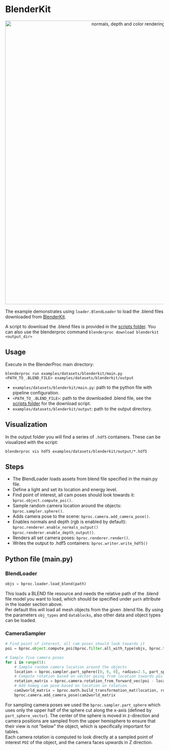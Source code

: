# BlenderKit 
<p align="center">
<img src="../../../images/blenderkit_rendered_example.jpg" alt="normals, depth and color rendering of an example table" width=900>
</p>

The example demonstrates using `loader.BlendLoader` to load the .blend files downloaded from [BlenderKit](https://www.blenderkit.com/).

A script to download the .blend files is provided in the [scripts folder](../../../blenderproc/scripts).
You can also use the blenderproc command `blenderproc download blenderkit <output_dir>`

## Usage

Execute in the BlenderProc main directory:

```shell
blenderproc run examples/datasets/blenderkit/main.py <PATH_TO_.BLEND_FILE> examples/datasets/blenderkit/output
``` 

* `examples/datasets/blenderkit/main.py`: path to the python file with pipeline configuration.
* `<PATH_TO_.BLEND_FILE>`: path to the downloaded .blend file, see the [scripts folder](../../../blenderproc/scripts) for the download script. 
* `examples/datasets/blenderkit/output`: path to the output directory.

## Visualization

In the output folder you will find a series of `.hdf5` containers. These can be visualized with the script:

```shell
blenderproc vis hdf5 examples/datasets/blenderkit/output/*.hdf5
``` 

## Steps

* The BlendLoader loads assets from blend file specified in the main.py file.
* Define a light and set its location and energy level.
* Find point of interest, all cam poses should look towards it: `bproc.object.compute_poi()`.
* Sample random camera location around the objects: `bproc.sampler.sphere()`.
* Adds camera pose to the scene: `bproc.camera.add_camera_pose()`.
* Enables normals and depth (rgb is enabled by default): `bproc.renderer.enable_normals_output()` `bproc.renderer.enable_depth_output()`.
* Renders all set camera poses: `bproc.renderer.render()`.
* Writes the output to .hdf5 containers: `bproc.writer.write_hdf5()`

## Python file (main.py)

### BlendLoader 

```python
objs = bproc.loader.load_blend(path)
```
This loads a BLEND file resource and needs the relative path of the .blend file model you want to load, which should be specified under `path` attribute in the loader section above. <br>
Per default this will load all mesh objects from the given .blend file. By using the parameters `obj_types` and `datablocks`, also other data and object types can be loaded.

### CameraSampler

```python
# Find point of interest, all cam poses should look towards it
poi = bproc.object.compute_poi(bproc.filter.all_with_type(objs, bproc.types.MeshObject))

# Sample five camera poses
for i in range(5):
    # Sample random camera location around the objects
    location = bproc.sampler.part_sphere([0, 0, 0], radius=2.5, part_sphere_dir_vector=[1, 0, 0], mode="SURFACE")
    # Compute rotation based on vector going from location towards poi
    rotation_matrix = bproc.camera.rotation_from_forward_vec(poi - location)
    # Add homog cam pose based on location an rotation
    cam2world_matrix = bproc.math.build_transformation_mat(location, rotation_matrix)
    bproc.camera.add_camera_pose(cam2world_matrix
```

For sampling camera poses we used the ``bproc.sampler.part_sphere`` which uses only the upper half of the sphere cut along the x-axis (defined by `part_sphere_vector`). 
The center of the sphere is moved in z-direction and camera positions are sampled from the upper hemisphere to ensure that their view is not "below" the object, which is specifically important for tables.   
Each camera rotation is computed to look directly at a sampled point of interest ``POI`` of the object, and the camera faces upwards in Z direction.
